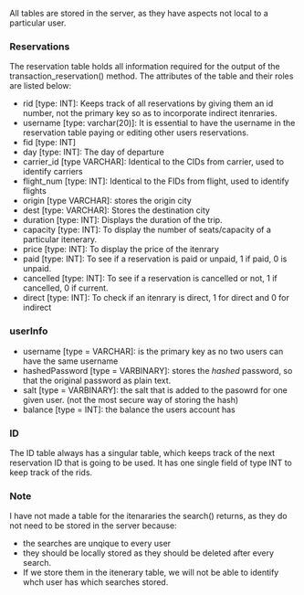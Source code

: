 All tables are stored in the server, as they have aspects not local to a particular user. 

### Reservations
The reservation table holds all information required for the output of the transaction_reservation() method.
The attributes of the table and their roles are listed below:
- rid [type: INT]: Keeps track of all reservations by giving them an id number, not the primary key so as to incorporate indirect itenraries.  
- username [type: varchar(20)]: It is essential to have the username in the reservation table paying or editing other users reservations. 
- fid [type: INT]
- day [type: INT]: The day of departure 
- carrier_id [type VARCHAR]:  Identical to the CIDs from carrier, used  to identify carriers
- flight_num [type: INT]: Identical to the FIDs from flight, used  to identify flights
- origin [type VARCHAR]: stores the origin city
- dest [type: VARCHAR]: Stores the destination city
- duration [type: INT]: Displays the duration of the trip.
- capacity [type: INT]: To display the number of seats/capacity of a particular itenerary. 
- price [type: INT]: To display the price of the itenrary
- paid [type: INT]: To see if a reservation is paid or unpaid, 1 if paid, 0 is unpaid.
- cancelled [type: INT]: To see if a reservation is cancelled or not, 1 if  cancelled, 0 if current.
- direct [type: INT]: To check if an itenrary is direct, 1 for direct and 0 for indirect

### userInfo
- username [type = VARCHAR]: is the primary key as no two users can have the same username
- hashedPassword [type = VARBINARY]: stores the *hashed* password, so that the original password as plain text.
- salt [type = VARBINARY]: the salt that is added to the pasowrd for one given user. (not the most secure way of storing the hash)
- balance [type = INT]: the balance the users account has

### ID
The ID table always has a singular table, which keeps track of the next reservation ID that is going to be used. It has one single field of type INT to keep track of the rids. 


### Note
I have not made a table for the itenararies the search() returns, as they do not need to be stored in the server because: 
- the searches are unqique to every user
- they should be locally stored as they should be deleted after every search.
- If we store them in the itenerary table, we will not be able to identify whch user has which searches stored. 
